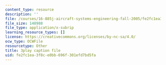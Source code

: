 ```yaml
---
content_type: resource
description: ''
file: /courses/16-885j-aircraft-systems-engineering-fall-2005/fe2fc1ea3f8ce0bb696f301efd7bd5fa_IHVf3ukiIiA.srt
file_size: 148988
file_type: application/x-subrip
learning_resource_types: []
license: https://creativecommons.org/licenses/by-nc-sa/4.0/
ocw_type: OCWFile
resourcetype: Other
title: 3play caption file
uid: fe2fc1ea-3f8c-e0bb-696f-301efd7bd5fa
---
```

